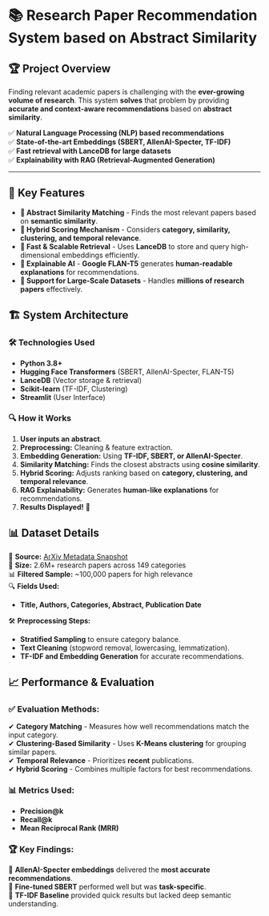 # 📚 Research Paper Recommendation System based on Abstract Similarity    

## 🏆 Project Overview  

Finding relevant academic papers is challenging with the **ever-growing volume of research**. This system **solves** that problem by providing **accurate and context-aware recommendations** based on **abstract similarity**.  

✅ **Natural Language Processing (NLP) based recommendations**  
✅ **State-of-the-art Embeddings (SBERT, AllenAI-Specter, TF-IDF)**  
✅ **Fast retrieval with LanceDB for large datasets**  
✅ **Explainability with RAG (Retrieval-Augmented Generation)**  


---

## 🚀 Key Features  

- **🔹 Abstract Similarity Matching** - Finds the most relevant papers based on **semantic similarity**.  
- **🔹 Hybrid Scoring Mechanism** - Considers **category, similarity, clustering, and temporal relevance**.  
- **🔹 Fast & Scalable Retrieval** - Uses **LanceDB** to store and query high-dimensional embeddings efficiently.  
- **🔹 Explainable AI** - **Google FLAN-T5** generates **human-readable explanations** for recommendations.  
- **🔹 Support for Large-Scale Datasets** - Handles **millions of research papers** effectively.  


## 🏗️ System Architecture  

### 🛠 **Technologies Used**  
- **Python 3.8+**
- **Hugging Face Transformers** (SBERT, AllenAI-Specter, FLAN-T5)
- **LanceDB** (Vector storage & retrieval)
- **Scikit-learn** (TF-IDF, Clustering)
- **Streamlit** (User Interface)

### 🔍 **How it Works**
1. **User inputs an abstract**.
2. **Preprocessing:** Cleaning & feature extraction.
3. **Embedding Generation:** Using **TF-IDF, SBERT, or AllenAI-Specter**.
4. **Similarity Matching:** Finds the closest abstracts using **cosine similarity**.
5. **Hybrid Scoring:** Adjusts ranking based on **category, clustering, and temporal relevance**.
6. **RAG Explainability:** Generates **human-like explanations** for recommendations.
7. **Results Displayed!** 🎉  


## 📊 Dataset Details  

📖 **Source:** [ArXiv Metadata Snapshot](https://www.kaggle.com/datasets/Cornell-University/arxiv)  
📝 **Size:** 2.6M+ research papers across 149 categories  
📊 **Filtered Sample:** ~100,000 papers for high relevance  
🔍 **Fields Used:**  
- **Title, Authors, Categories, Abstract, Publication Date**  

🛠 **Preprocessing Steps:**  
- **Stratified Sampling** to ensure category balance.  
- **Text Cleaning** (stopword removal, lowercasing, lemmatization).  
- **TF-IDF and Embedding Generation** for accurate recommendations.  


## 📈 Performance & Evaluation  

### ✅ **Evaluation Methods:**  
✔ **Category Matching** - Measures how well recommendations match the input category.  
✔ **Clustering-Based Similarity** - Uses **K-Means clustering** for grouping similar papers.  
✔ **Temporal Relevance** - Prioritizes **recent** publications.  
✔ **Hybrid Scoring** - Combines multiple factors for best recommendations.  

### 📊 **Metrics Used:**  
- **Precision@k**  
- **Recall@k**  
- **Mean Reciprocal Rank (MRR)**  

### 🏆 **Key Findings:**  
📌 **AllenAI-Specter embeddings** delivered the **most accurate recommendations**.  
📌 **Fine-tuned SBERT** performed well but was **task-specific**.  
📌 **TF-IDF Baseline** provided quick results but lacked deep semantic understanding.  